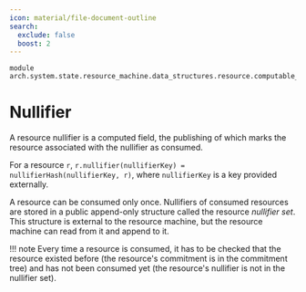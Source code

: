 ```yaml
---
icon: material/file-document-outline
search:
  exclude: false
  boost: 2
---
```


```juvix
module arch.system.state.resource_machine.data_structures.resource.computable_components.nullifier;
```

# Nullifier

A resource nullifier is a computed field, the publishing of which marks the resource associated with the nullifier as consumed.

For a resource `r`, `r.nullifier(nullifierKey) = nullifierHash(nullifierKey, r)`, where `nullifierKey` is a key provided externally.

A resource can be consumed only once. Nullifiers of consumed resources are stored in a public append-only structure called the resource *nullifier set*. This structure is external to the resource machine, but the resource machine can read from it and append to it.

!!! note
    Every time a resource is consumed, it has to be checked that the resource existed before (the resource's commitment is in the commitment tree) and has not been consumed yet (the resource's nullifier is not in the nullifier set).


